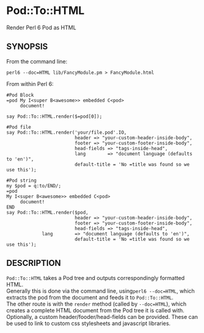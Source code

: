 # Pod::To::HTML

Render Perl 6 Pod as HTML

## SYNOPSIS

From the command line:

    perl6 --doc=HTML lib/FancyModule.pm > FancyModule.html

From within Perl 6:

```perl6
#Pod Block
=pod My I<super B<awesome>> embedded C<pod>
     document!

say Pod::To::HTML.render($=pod[0]);

#Pod file
say Pod::To::HTML.render('your/file.pod'.IO, 
                         header => "your-custom-header-inside-body", 
                         footer => "your-custom-footer-inside-body", 
                         head-fields => "tags-inside-head", 
                         lang        => "document language (defaults to 'en')",
                         default-title = 'No =title was found so we use this');

#Pod string
my $pod = q:to/END/;
=pod
My I<super B<awesome>> embedded C<pod>
     document!
END
say Pod::To::HTML.render($pod, 
                         header => "your-custom-header-inside-body", 
                         footer => "your-custom-footer-inside-body", 
                         head-fields => "tags-inside-head", 
			 lang        => "document language (defaults to 'en')",
                         default-title = 'No =title was found so we use this');
```

## DESCRIPTION

`Pod::To::HTML` takes a Pod tree and outputs correspondingly formatted HTML.  
Generally this is done via the command line, using`perl6 --doc=HTML`, which extracts the pod from the document and feeds it to `Pod::To::HTML`.  
The other route is with the `render` method (called by `--doc=HTML`), which creates a complete HTML document from the Pod tree it is called with. Optionally, a custom header/fooder/head-fields can be provided. These can be used to link to custom css stylesheets and javascript libraries.
